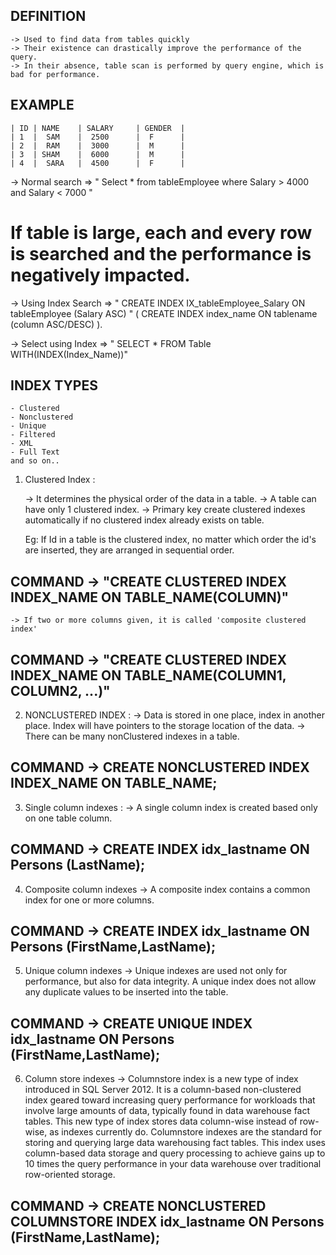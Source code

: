 ## DEFINITION ##
    -> Used to find data from tables quickly
    -> Their existence can drastically improve the performance of the query.
    -> In their absence, table scan is performed by query engine, which is bad for performance.

## EXAMPLE ##

    | ID | NAME    | SALARY     | GENDER  |
    | 1  |  SAM    |  2500      |  F      |  
    | 2  |  RAM    |  3000      |  M      |  
    | 3  | SHAM    |  6000      |  M      |  
    | 4  |  SARA   |  4500      |  F      |  

-> Normal search => " Select * from tableEmployee where Salary > 4000 and Salary < 7000 " 
  # If table is large, each and every row is searched and the performance is negatively impacted.

-> Using Index Search => " CREATE INDEX IX_tableEmployee_Salary ON tableEmployee (Salary ASC) "
        ( CREATE INDEX index_name ON tablename (column ASC/DESC) ).

-> Select using Index => " SELECT * FROM Table WITH(INDEX(Index_Name))"

        

## INDEX TYPES 
    - Clustered
    - Nonclustered
    - Unique
    - Filtered
    - XML
    - Full Text
    and so on..

1) Clustered Index : 

    -> It determines the physical order of the data in a table.
    -> A table can have only 1 clustered index.
    -> Primary key create clustered indexes automatically if no clustered index already exists on table.

    Eg: If Id in a table is the clustered index, no matter which order the id's are inserted, 
        they are arranged in sequential order.
## COMMAND -> "CREATE CLUSTERED INDEX INDEX_NAME ON TABLE_NAME(COLUMN)"
    -> If two or more columns given, it is called 'composite clustered index'
## COMMAND -> "CREATE CLUSTERED INDEX INDEX_NAME ON TABLE_NAME(COLUMN1, COLUMN2, ...)"

2) NONCLUSTERED INDEX : 
    -> Data is stored in one place, index in another place. Index will have pointers to the storage location of the data.
    -> There can be many nonClustered indexes in a table.
## COMMAND -> CREATE NONCLUSTERED INDEX INDEX_NAME ON TABLE_NAME;

3) Single column indexes : 
    -> A single column index is created based only on one table column.

## COMMAND -> CREATE INDEX idx_lastname ON Persons (LastName);


4) Composite column indexes
    -> A composite index contains a common index for one or more columns.

## COMMAND -> CREATE INDEX idx_lastname ON Persons (FirstName,LastName);

5) Unique column indexes
    -> Unique indexes are used not only for performance, but also for data integrity. A unique index does not   allow any duplicate values to be inserted into the table.

## COMMAND -> CREATE UNIQUE INDEX idx_lastname ON Persons (FirstName,LastName);


6) Column store indexes
    -> 	Columnstore index is a new type of index introduced in SQL Server 2012. It is a column-based non-clustered index geared toward increasing query performance for workloads that involve large amounts of data, typically found in data warehouse fact tables. This new type of index stores data column-wise instead of row-wise, as indexes currently do. Columnstore indexes are the standard for storing and querying large data warehousing fact tables. This index uses column-based data storage and query processing to achieve gains up to 10 times the query performance in your data warehouse over traditional row-oriented storage.
	

## COMMAND -> CREATE NONCLUSTERED COLUMNSTORE INDEX idx_lastname ON Persons (FirstName,LastName);


